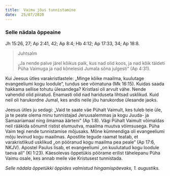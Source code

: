 ```yaml
---
title:  Vaimu jõus tunnistamine
date:  25/07/2020
---
```


### Selle nädala õppeaine
Jh 15:26, 27; Ap 2:41, 42; Ap 8:4; Hb 4:12; Ap 17:33, 34; Ap 18:8.

> <p>Juhtsalm</p>
> „Ja nende palve järel kõikus paik, kus nad olid koos, ja nad kõik täideti Püha Vaimuga ja nad kõnelesid Jumala sõna julgesti“ (Ap 4:31).

Kui Jeesus ütles varakristlastele: „Minge kõike maailma, kuulutage evangeeliumi kogu loodule“, tundus see võimatuna (Mk 16:15). Kuidas saada hakkama sellise tohutu ülesandega? Kristlasi oli arvult vähe. Nende vahendid olid piiratud. Enamasti olid nad hariduseta lihtsad usklikud. Kuid neil oli harukordne Jumal, kes andis neile jõu harukordse ülesande jaoks.

Jeesus ütles ju sedagi: „Vaid te saate väe Pühalt Vaimult, kes tuleb teie üle, ja te peate olema minu tunnistajad Jeruusalemmas ja kogu Juuda- ja Samaariamaal ning ilmamaa äärteni“ (Ap 1:8). Vägi Pühalt Vaimult võimaldas neil rääkida sõnumit ristist elumuutva, maailma muutva võimsusega. Püha Vaim tegi nende tunnistamise mõjusaks. Mõne kümnendiga oli evangeeliumi mõju levinud kogu maailmas. Apostlite tegude raamat teatab, et varakristlikud usklikud „on pööranud kogu maailma pea peale“ (Ap 17:6, NKJV). Apostel Paulus lisab, et evangeeliumi „on kuulutatud kogu loodule taeva all“ (Kl 1:23). Käesolevas õppetükis pöörame erilist tähelepanu Püha Vaimu osale, kes annab meile väe Kristusest tunnistada.

_Selle nädala õppetükki õppides valmistud hingamispäevaks, 1. augustiks._
